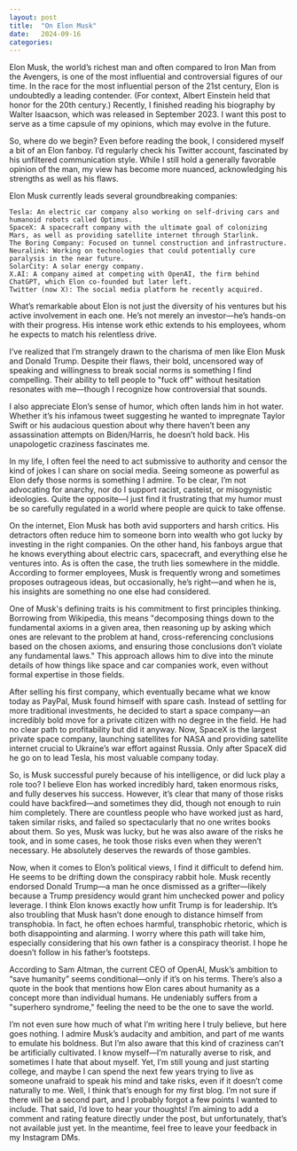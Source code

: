```yaml
---
layout: post
title:  "On Elon Musk"
date:   2024-09-16
categories: 
---
```

Elon Musk, the world’s richest man and often compared to Iron Man from the Avengers, is one of the most influential and controversial figures of our time. In the race for the most influential person of the 21st century, Elon is undoubtedly a leading contender. (For context, Albert Einstein held that honor for the 20th century.) Recently, I finished reading his biography by Walter Isaacson, which was released in September 2023. I want this post to serve as a time capsule of my opinions, which may evolve in the future.

So, where do we begin? Even before reading the book, I considered myself a bit of an Elon fanboy. I’d regularly check his Twitter account, fascinated by his unfiltered communication style. While I still hold a generally favorable opinion of the man, my view has become more nuanced, acknowledging his strengths as well as his flaws.

Elon Musk currently leads several groundbreaking companies:

    Tesla: An electric car company also working on self-driving cars and humanoid robots called Optimus.
    SpaceX: A spacecraft company with the ultimate goal of colonizing Mars, as well as providing satellite internet through Starlink.
    The Boring Company: Focused on tunnel construction and infrastructure.
    Neuralink: Working on technologies that could potentially cure paralysis in the near future.
    SolarCity: A solar energy company.
    X.AI: A company aimed at competing with OpenAI, the firm behind ChatGPT, which Elon co-founded but later left.
    Twitter (now X): The social media platform he recently acquired.

What’s remarkable about Elon is not just the diversity of his ventures but his active involvement in each one. He’s not merely an investor—he’s hands-on with their progress. His intense work ethic extends to his employees, whom he expects to match his relentless drive.

I’ve realized that I’m strangely drawn to the charisma of men like Elon Musk and Donald Trump. Despite their flaws, their bold, uncensored way of speaking and willingness to break social norms is something I find compelling. Their ability to tell people to "fuck off" without hesitation resonates with me—though I recognize how controversial that sounds.

I also appreciate Elon’s sense of humor, which often lands him in hot water. Whether it’s his infamous tweet suggesting he wanted to impregnate Taylor Swift or his audacious question about why there haven’t been any assassination attempts on Biden/Harris, he doesn’t hold back. His unapologetic craziness fascinates me.

In my life, I often feel the need to act submissive to authority and censor the kind of jokes I can share on social media. Seeing someone as powerful as Elon defy those norms is something I admire. To be clear, I’m not advocating for anarchy, nor do I support racist, casteist, or misogynistic ideologies. Quite the opposite—I just find it frustrating that my humor must be so carefully regulated in a world where people are quick to take offense.

On the internet, Elon Musk has both avid supporters and harsh critics. His detractors often reduce him to someone born into wealth who got lucky by investing in the right companies. On the other hand, his fanboys argue that he knows everything about electric cars, spacecraft, and everything else he ventures into. As is often the case, the truth lies somewhere in the middle. According to former employees, Musk is frequently wrong and sometimes proposes outrageous ideas, but occasionally, he’s right—and when he is, his insights are something no one else had considered.

One of Musk's defining traits is his commitment to first principles thinking. Borrowing from Wikipedia, this means "decomposing things down to the fundamental axioms in a given area, then reasoning up by asking which ones are relevant to the problem at hand, cross-referencing conclusions based on the chosen axioms, and ensuring those conclusions don’t violate any fundamental laws." This approach allows him to dive into the minute details of how things like space and car companies work, even without formal expertise in those fields.

After selling his first company, which eventually became what we know today as PayPal, Musk found himself with spare cash. Instead of settling for more traditional investments, he decided to start a space company—an incredibly bold move for a private citizen with no degree in the field. He had no clear path to profitability but did it anyway. Now, SpaceX is the largest private space company, launching satellites for NASA and providing satellite internet crucial to Ukraine’s war effort against Russia. Only after SpaceX did he go on to lead Tesla, his most valuable company today.

So, is Musk successful purely because of his intelligence, or did luck play a role too? I believe Elon has worked incredibly hard, taken enormous risks, and fully deserves his success. However, it’s clear that many of those risks could have backfired—and sometimes they did, though not enough to ruin him completely. There are countless people who have worked just as hard, taken similar risks, and failed so spectacularly that no one writes books about them. So yes, Musk was lucky, but he was also aware of the risks he took, and in some cases, he took those risks even when they weren’t necessary. He absolutely deserves the rewards of those gambles.

Now, when it comes to Elon’s political views, I find it difficult to defend him. He seems to be drifting down the conspiracy rabbit hole. Musk recently endorsed Donald Trump—a man he once dismissed as a grifter—likely because a Trump presidency would grant him unchecked power and policy leverage. I think Elon knows exactly how unfit Trump is for leadership. It’s also troubling that Musk hasn’t done enough to distance himself from transphobia. In fact, he often echoes harmful, transphobic rhetoric, which is both disappointing and alarming. I worry where this path will take him, especially considering that his own father is a conspiracy theorist. I hope he doesn’t follow in his father’s footsteps.

According to Sam Altman, the current CEO of OpenAI, Musk’s ambition to “save humanity” seems conditional—only if it’s on his terms. There’s also a quote in the book that mentions how Elon cares about humanity as a concept more than individual humans. He undeniably suffers from a "superhero syndrome," feeling the need to be the one to save the world.

I’m not even sure how much of what I’m writing here I truly believe, but here goes nothing. I admire Musk’s audacity and ambition, and part of me wants to emulate his boldness. But I’m also aware that this kind of craziness can’t be artificially cultivated. I know myself—I’m naturally averse to risk, and sometimes I hate that about myself. Yet, I’m still young and just starting college, and maybe I can spend the next few years trying to live as someone unafraid to speak his mind and take risks, even if it doesn’t come naturally to me.
Well, I think that’s enough for my first blog. I’m not sure if there will be a second part, and I probably forgot a few points I wanted to include. That said, I’d love to hear your thoughts! I’m aiming to add a comment and rating feature directly under the post, but unfortunately, that’s not available just yet. In the meantime, feel free to leave your feedback in my Instagram DMs.



